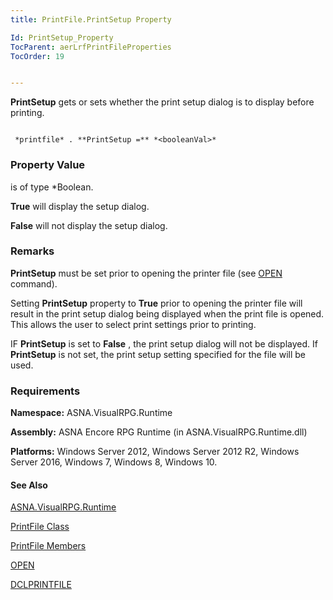 ```yaml
---
title: PrintFile.PrintSetup Property

Id: PrintSetup_Property
TocParent: aerLrfPrintFileProperties
TocOrder: 19


---
```


**PrintSetup** gets or sets whether the print setup dialog is to display before printing. 

```

 *printfile* . **PrintSetup =** *<booleanVal>* 
```

### Property Value
***<booleanVal>*** is of type *Boolean. 

**True** will display the setup dialog. 

**False** will not display the setup dialog. 

### Remarks
**PrintSetup** must be set prior to opening the printer file (see [OPEN](OPEN.html) command). 

Setting **PrintSetup** property to **True** prior to opening the printer file will result in the print setup dialog being displayed when the print file is opened. This allows the user to select print settings prior to printing. 

IF **PrintSetup** is set to **False** , the print setup dialog will not be displayed. If **PrintSetup** is not set, the print setup setting specified for the file will be used. 

### Requirements
**Namespace:** ASNA.VisualRPG.Runtime 

**Assembly:** ASNA Encore RPG Runtime (in ASNA.VisualRPG.Runtime.dll) 

**Platforms:** Windows Server 2012, Windows Server 2012 R2, Windows Server 2016, Windows 7, Windows 8, Windows 10. 

#### See Also
[ASNA.VisualRPG.Runtime](ecrLrfRuntimeNamespace.html)

[PrintFile Class](ecrLrfPrintFileClass.html)

[PrintFile Members](ecrLrfPrintFileMembers.html)

[OPEN](OPEN.html)

[DCLPRINTFILE](DCLPRINTFILE.html) 
